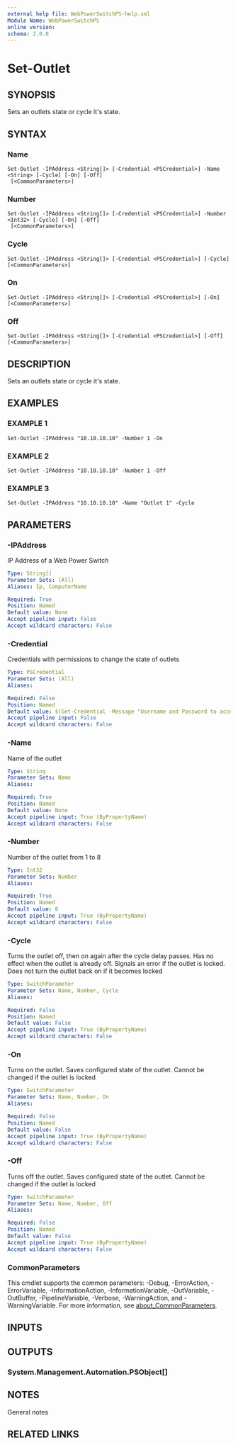 ```yaml
---
external help file: WebPowerSwitchPS-help.xml
Module Name: WebPowerSwitchPS
online version:
schema: 2.0.0
---
```


# Set-Outlet

## SYNOPSIS
Sets an outlets state or cycle it's state.

## SYNTAX

### Name
```
Set-Outlet -IPAddress <String[]> [-Credential <PSCredential>] -Name <String> [-Cycle] [-On] [-Off]
 [<CommonParameters>]
```

### Number
```
Set-Outlet -IPAddress <String[]> [-Credential <PSCredential>] -Number <Int32> [-Cycle] [-On] [-Off]
 [<CommonParameters>]
```

### Cycle
```
Set-Outlet -IPAddress <String[]> [-Credential <PSCredential>] [-Cycle] [<CommonParameters>]
```

### On
```
Set-Outlet -IPAddress <String[]> [-Credential <PSCredential>] [-On] [<CommonParameters>]
```

### Off
```
Set-Outlet -IPAddress <String[]> [-Credential <PSCredential>] [-Off] [<CommonParameters>]
```

## DESCRIPTION
Sets an outlets state or cycle it's state.

## EXAMPLES

### EXAMPLE 1
```
Set-Outlet -IPAddress "10.10.10.10" -Number 1 -On
```

### EXAMPLE 2
```
Set-Outlet -IPAddress "10.10.10.10" -Number 1 -Off
```

### EXAMPLE 3
```
Set-Outlet -IPAddress "10.10.10.10" -Name "Outlet 1" -Cycle
```

## PARAMETERS

### -IPAddress
IP Address of a Web Power Switch

```yaml
Type: String[]
Parameter Sets: (All)
Aliases: Ip, ComputerName

Required: True
Position: Named
Default value: None
Accept pipeline input: False
Accept wildcard characters: False
```

### -Credential
Credentials with permissions to change the state of outlets

```yaml
Type: PSCredential
Parameter Sets: (All)
Aliases:

Required: False
Position: Named
Default value: $(Get-Credential -Message "Username and Password to access $IPAddress")
Accept pipeline input: False
Accept wildcard characters: False
```

### -Name
Name of the outlet

```yaml
Type: String
Parameter Sets: Name
Aliases:

Required: True
Position: Named
Default value: None
Accept pipeline input: True (ByPropertyName)
Accept wildcard characters: False
```

### -Number
Number of the outlet from 1 to 8

```yaml
Type: Int32
Parameter Sets: Number
Aliases:

Required: True
Position: Named
Default value: 0
Accept pipeline input: True (ByPropertyName)
Accept wildcard characters: False
```

### -Cycle
Turns the outlet off, then on again after the cycle delay passes.
Has no effect when the outlet is already off.
Signals an error if the outlet is locked.
Does not turn the outlet back on if it becomes locked

```yaml
Type: SwitchParameter
Parameter Sets: Name, Number, Cycle
Aliases:

Required: False
Position: Named
Default value: False
Accept pipeline input: True (ByPropertyName)
Accept wildcard characters: False
```

### -On
Turns on the outlet.
Saves configured state of the outlet.
Cannot be changed if the outlet is locked

```yaml
Type: SwitchParameter
Parameter Sets: Name, Number, On
Aliases:

Required: False
Position: Named
Default value: False
Accept pipeline input: True (ByPropertyName)
Accept wildcard characters: False
```

### -Off
Turns off the outlet.
Saves configured state of the outlet.
Cannot be changed if the outlet is locked

```yaml
Type: SwitchParameter
Parameter Sets: Name, Number, Off
Aliases:

Required: False
Position: Named
Default value: False
Accept pipeline input: True (ByPropertyName)
Accept wildcard characters: False
```

### CommonParameters
This cmdlet supports the common parameters: -Debug, -ErrorAction, -ErrorVariable, -InformationAction, -InformationVariable, -OutVariable, -OutBuffer, -PipelineVariable, -Verbose, -WarningAction, and -WarningVariable. For more information, see [about_CommonParameters](http://go.microsoft.com/fwlink/?LinkID=113216).

## INPUTS

## OUTPUTS

### System.Management.Automation.PSObject[]
## NOTES
General notes

## RELATED LINKS
